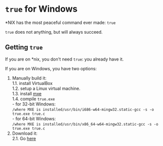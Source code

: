 # `true` for Windows

*NIX has the most peaceful command ever made: `true`

`true` does not anything, but will always succeed.


## Getting `true`

If you are on *nix, you don't need `true`: you already have it.

If you are on Windows, you have two options:

1. Manually build it:  
    1.1. install VirtualBox  
    1.2. setup a Linux virtual machine.  
    1.3. install [mxe](http://mxe.cc/)  
    1.4. compile `true.exe`  
        - for 32-bit Windows:  
        `/where MXE is installed/usr/bin/i686-w64-mingw32.static-gcc -s -o true.exe true.c`  
        - for 64-bit Windows:  
        `/where MXE is installed/usr/bin/x86_64-w64-mingw32.static-gcc -s -o true.exe true.c`  
2. Download it:  
    2.1. Go [here](https://github.com/mlocati/true-for-windows/releases)